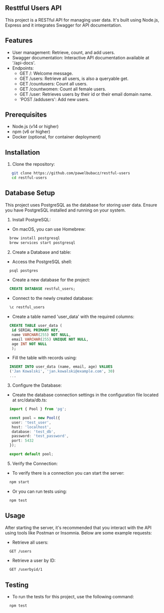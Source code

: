## Resttful Users API

This project is a RESTful API for managing user data. It's built using Node.js, Express and it integrates Swagger for API documentation.

## Features

- User management: Retrieve, count, and add users.
- Swagger documentation: Interactive API documentation available at '/api-docs'.
- Endpoints:
  - GET /: Welcome message.
  - GET /users: Retrieve all users, is also a queryable get.
  - GET /countusers: Count all users.
  - GET /countwomen: Count all female users.
  - GET /user: Retrieves users by their id or their email domain name.
  - 'POST /addusers': Add new users.
 
## Prerequisites

- Node.js (v14 or higher)
- npm (v6 or higher)
- Docker (optional, for container deployment)

## Installation

1. Clone the repository:
```bash
   git clone https://github.com/pawelbubacz/restful-users
   cd restful-users
```

## Database Setup

This project uses PostgreSQL as the database for storing user data. Ensure you have PostgreSQL installed and running on your system.

1. Install PostgreSQL:
- On macOS, you can use Homebrew:
```bash     
  brew install postgresql
  brew services start postgresql
```

2. Create a Database and table:
- Access the PostgreSQL shell:
```bash
  psql postgres
```

- Create a new database for the project:
```sql
  CREATE DATABASE restful_users;
```
   
- Connect to the newly created database:
```sql
  \c restful_users
```

- Create a table named 'user_data' with the required columns:
```sql
  CREATE TABLE user_data (
   id SERIAL PRIMARY KEY,
   name VARCHAR(255) NOT NULL,
   email VARCHAR(255) UNIQUE NOT NULL,
   age INT NOT NULL
   );
```

- Fill the table with records using:
```sql
  INSERT INTO user_data (name, email, age) VALUES
  ('Jan Kowalski', 'jan.kowalski@example.com', 30)
  ...
```

3. Configure the Database:
- Create the database connection settings in the configuration file located at src/data/db.ts:
```typescript
  import { Pool } from 'pg';

  const pool = new Pool({
   user: 'test_user',
   host: 'localhost',
   database: 'test_db',
   password: 'test_password',
   port: 5432
  });

  export default pool;
```

5. Verify the Connection:
- To verify there is a connection you can start the server:
```bash
  npm start
```

  - Or you can run tests using:
```bash
  npm test
```

## Usage
After starting the server, it's recommended that you interact with the API using tools like Postman or Insomnia. Below are some example requests:
- Retrieve all users:
```bash
  GET /users
```
- Retrieve a user by ID:
```bash
  GET /userbyid/1
```

## Testing
- To run the tests for this project, use the following command:
```bash
  npm test
```